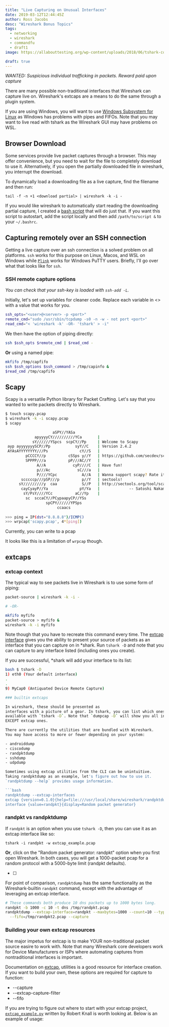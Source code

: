 ```yaml
---
title: "Live Capturing on Unusual Interfaces"
date: 2019-03-12T12:44:45Z
author: Ross Jacobs
desc: "Wireshark Bonus Topics"
tags:
  - networking
  - wireshark
  - commandfu
  - draft1
image: https://allabouttesting.org/wp-content/uploads/2018/06/tshark-count.jpg

draft: true
---
```


_WANTED: Suspicious individual trafficking in packets. Reward paid upon capture_

There are many possible non-traditional interfaces that Wireshark can capture
live on. Wireshark's extcaps are a means to do the same through a plugin system.

If you are using Windows, you will want to use [Windows Subsystem for
Linux](https://docs.microsoft.com/en-us/windows/wsl/install-win10) as Windows
has problems with pipes and FIFOs. Note that you may want to live read with
tshark as the Wireshark GUI may have problems on WSL.

## Browser Download

Some services provide live packet captures through a browser. This may offer
convenience, but you need to wait for the file to completely download to use it.
Alternatively, if you open the partially downloaded file in wireshark, you
interrupt the download.

To dynamically load a downloading file as a live capture, find the filename and
then run: 

	tail -f -n +1 <download partial> | wireshark -k -i -

If you would like wireshark to automatically start reading the downloading
partial capture, I created a [bash
script]() that will do
just that. If you want this script to autostart, add the script locally and then add
`/path/to/script &` to your `~/.bashrc`.

## Capturing remotely over an SSH connection

Getting a live capture over an ssh connection is a solved problem on all
platforms. `ssh` works for this purpose on Linux, Macos, and WSL on Windows
while
[`Plink`](https://kaischroed.wordpress.com/2013/01/28/howto-use-wireshark-over-ssh/)
works for Windows PuTTY users. Briefly, I'll go over what
that looks like for `ssh`.

### SSH remote capture options

_You can check that your ssh-key is loaded with `ssh-add -L`._

Initially, let's set up variables for cleaner code. Replace each variable in <>
with a value that works for you.

```bash
ssh_opts="<user>@<server> -p <port>"
remote_cmd="sudo /usr/sbin/tcpdump -s0 -n -w - not port <port>"
read_cmd="< 'wireshark -k' -OR- 'tshark' > -i"
```

We then have the option of piping directly:

```bash
ssh $ssh_opts $remote_cmd | $read_cmd - 
```

__Or__ using a named pipe:

```bash
mkfifo /tmp/capfifo
ssh $ssh_options $ssh_command > /tmp/capinfo &
$read_cmd /tmp/capfifo
```

## Scapy

Scapy is a versatile Python library for Packet Crafting. Let's say that you
wanted to write packets directly to Wireshark.

```bash
$ touch scapy.pcap
$ wireshark -k -i scapy.pcap
$ scapy

                     aSPY//YASa       
             apyyyyCY//////////YCa       |
            sY//////YSpcs  scpCY//Pp     | Welcome to Scapy
 ayp ayyyyyyySCP//Pp           syY//C    | Version 2.4.2
 AYAsAYYYYYYYY///Ps              cY//S   |
         pCCCCY//p          cSSps y//Y   | https://github.com/secdev/scapy
         SPPPP///a          pP///AC//Y   |
              A//A            cyP////C   | Have fun!
              p///Ac            sC///a   |
              P////YCpc           A//A   | Wanna support scapy? Rate it on
       scccccp///pSP///p          p//Y   | sectools!
      sY/////////y  caa           S//P   | http://sectools.org/tool/scapy/
       cayCyayP//Ya              pY/Ya   |             -- Satoshi Nakamoto
        sY/PsY////YCc          aC//Yp    |
         sc  sccaCY//PCypaapyCP//YSs  
                  spCPY//////YPSps    
                       ccaacs   
					   
>>> ping = IP(dst="8.8.8.8")/ICMP()
>>> wrpcap('scapy.pcap', 4*[ping])
```




Currently, you can write to a pcap

It looks like this is a limitation of `wrpcap` though.

## extcaps

### extcap context

The typical way to see packets live in Wireshark is to use some form of piping:

```bash
packet-source | wireshark -k -i - 

# -OR-

mkfifo myfifo
packet-source > myfifo & 
wireshark -k -i myfifo 
```

Note though that you have to recreate this command every time. The [extcap
interface](https://www.wireshark.org/docs/man-pages/extcap.html) gives you the
ability to present your source of packets as an interface that you can capture
on in *shark. Run `tshark -D` and note that you can capture to any interface
listed (including ones you create).

If you are successful, *shark will add your interface to its list:

```bash
bash $ tshark -D
1) eth0 (Your default interface)
.
.
9) MyCap0 (Antiquated Device Remote Capture) 

### builtin extcaps

In wireshark, these should be presented as
interfaces with a picture of a gear. In tshark, you can list which ones are
available with `tshark -D`. Note that `dumpcap -D` will show you all interfaces
EXCEPT extcap ones.

There are currently the utilities that are bundled with Wireshark.
You may have access to more or fewer depending on your system:

- androiddump
- ciscodump
- randpktdump
- sshdump
- udpdump

Sometimes using extcap utilities from the CLI can be unintuitive. 
Taking randpktdump as an example, let's figure out how to use it. 
`randpktdump --help` provides usage information. 

```bash
randpktdump --extcap-interfaces
extcap {version=0.1.0}{help=file:///usr/local/share/wireshark/randpktdump.html}
interface {value=randpkt}{display=Random packet generator}
```

### randpkt vs randpktdump

If `randpkt` is an option when you use `tshark -D`, then you can use it as an
extcap interface like so: 

    tshark -i randpkt -w extcap_example.pcap

__Or__, click on the "Random packet generator: randpkt" option when you first open
Wireshark. In both cases, you will get a 1000-packet pcap for a random protocol
with a 5000-byte limit (randpkt defaults).

* [ ] <using randpkt gif>

For point of comparison, `randpktdump` has the same functionality as the
Wireshark-builtin `randpkt` command, except with the advantage of leveraging an
extcap interface.

```bash
# These commands both produce 10 dns packets up to 1000 bytes long.
randpkt -b 1000 -c 10 -t dns /tmp/randpkt.pcap
randpktdump --extcap-interface=randpkt --maxbytes=1000 --count=10 --type=dns \
  --fifo=/tmp/randpkt2.pcap --capture
```

### Building your own extcap resources

The major impetus for extcap is to make YOUR non-traditional packet source
easire to work with. Note that many Wireshark core developers work for
Device Manufacturers or ISPs where automating captures from nontraditional
interfaces is important. 

Documentation on
[extcap](https://www.wireshark.org/docs/wsdg_html_chunked/ChCaptureExtcap.html),
utilities is a good resource for interface creation.  If you want to build your
own, these options are required for capture to function:

- --capture
- --extcap-capture-filter 
- --fifo

If you are trying to figure out where to start with your extcap project,
[`extcap_example.py`](https://github.com/wireshark/wireshark/blob/master/doc/extcap_example.py)
written by Robert Knall is worth looking at. Below is an example of usage:

